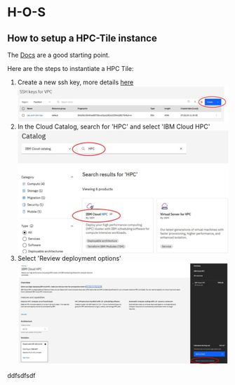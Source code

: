 # H-O-S
## How to setup a HPC-Tile instance

The [Docs](https://cloud.ibm.com/docs/allowlist/hpc-service?topic=hpc-service-overview)
are a good starting point.

Here are the steps to instantiate a HPC Tile:

1. Create a new ssh key, more details [here](https://cloud.ibm.com/docs/vpc?topic=vpc-ssh-keys)
![Create key!](/img/hpctile01.jpg)
1. In the Cloud Catalog, search for 'HPC' and select 'IBM Cloud HPC'
![Cloud Catalog!](/img/hpctile02.jpg)
1. Select 'Review deployment options'
![Deployment options!](/img/hpctile03.jpg)


ddfsdfsdf
